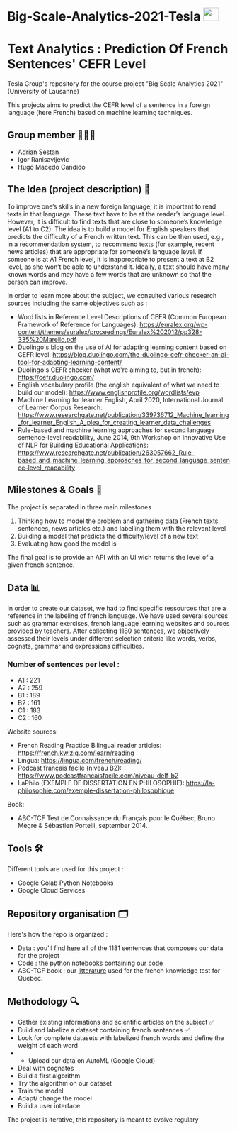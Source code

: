 # Big-Scale-Analytics-2021-Tesla <img src="https://user-images.githubusercontent.com/61697398/114187790-b0553000-9948-11eb-8cda-df0721cac5bc.png" width="35" height="30">
# Text Analytics : Prediction Of French Sentences' CEFR Level

Tesla Group's repository for the course project "Big Scale Analytics 2021" (University of Lausanne)

This projects aims to predict the CEFR level of a sentence in a foreign language (here French) based on machine learning techniques.
## Group member 🧍🧍🧍
- Adrian Sestan
- Igor Ranisavljevic
- Hugo Macedo Candido

## The Idea (project description) 📜
To improve one’s skills in a new foreign language, it is important to read texts in that language. These text have to be at the reader’s language level. However, it is difficult to find texts that are close to someone’s knowledge level (A1 to C2). The idea is to build a model for English speakers that predicts the difficulty of a French written text. This can be then used, e.g., in a recommendation system, to recommend texts (for example, recent news articles) that are appropriate for someone’s language level. If someone is at A1 French level, it is inappropriate to present a text at B2 level, as she won’t be able to understand it. Ideally, a text should have many known words and may have a few words that are unknown so that the person can improve.

In order to learn more about the subject, we consulted various research sources including the same objectives such as :
- Word lists in Reference Level Descriptions of CEFR (Common European Framework of Reference for Languages): https://euralex.org/wp-content/themes/euralex/proceedings/Euralex%202012/pp328-335%20Marello.pdf
- Duolingo's blog on the use of AI for adapting learning content based on CEFR level: https://blog.duolingo.com/the-duolingo-cefr-checker-an-ai-tool-for-adapting-learning-content/
- Duolingo's CEFR checker (what we're aiming to, but in french): https://cefr.duolingo.com/
- English vocabulary profile (the english equivalent of what we need to build our model): https://www.englishprofile.org/wordlists/evp
- Machine Learning for learner English, April 2020, International Journal of Learner Corpus Research: https://www.researchgate.net/publication/339736712_Machine_learning_for_learner_English_A_plea_for_creating_learner_data_challenges
- Rule-based and machine learning approaches for second language sentence-level readability, June 2014,  9th Workshop on Innovative Use of NLP for Building Educational Applications: https://www.researchgate.net/publication/263057662_Rule-based_and_machine_learning_approaches_for_second_language_sentence-level_readability

## Milestones & Goals 🎯
The project is separated in three main milestones :
1. Thinking how to model the problem and gathering data (French texts, sentences, news articles etc.) and labelling them with the relevant level
2. Building a model that predicts the difficulty/level of a new text
3. Evaluating how good the model is

The final goal is to provide an API with an UI wich returns the level of a given french sentence.

## Data 📊
In order to create our dataset, we had to find specific ressources that are a reference in the labeling of french language. We have used several sources such as grammar exercises, french language learning websites and sources provided by teachers. After collecting 1180 sentences, we objectively assessed their levels under different selection criteria like words, verbs, cognats, grammar and expressions difficulties. 

### Number of sentences per level :
- A1 : 221
- A2 : 259
- B1 : 189
- B2 : 161
- C1 : 183
- C2 : 160

Website sources:
- French Reading Practice Bilingual reader articles: https://french.kwiziq.com/learn/reading 
- Lingua: https://lingua.com/french/reading/
- Podcast français facile (niveau B2):  https://www.podcastfrancaisfacile.com/niveau-delf-b2
- LaPhilo (EXEMPLE DE DISSERTATION EN PHILOSOPHIE): https://la-philosophie.com/exemple-dissertation-philosophique 

Book: 
- ABC-TCF Test de Connaissance du Français pour le Québec, Bruno Mègre & Sébastien Portelli, september 2014.

## Tools 🛠
Different tools are used for this project :
- Google Colab Python Notebooks
- Google Cloud Services

## Repository organisation 🗂
Here's how the repo is organized :
- Data : you'll find [here](https://docs.google.com/spreadsheets/d/1oQGKQZLj6JRbgY-ZQLfClUsq-AHA8LIegtSZvxw6s6A/edit#gid=1203710396) all of the 1181 sentences that composes our  data for the project
- Code : the python notebooks containing our code
- ABC-TCF book : our [litterature](https://github.com/TetraFaal/Big-Scale-Analytics-2021-Tesla/tree/main/ABC-TCF%20book) used for the french knowledge test for Quebec.

## Methodology :mag:

- Gather existing informations and scientific articles on the subject :white_check_mark:
- Build and labelize a dataset containing french sentences :white_check_mark:
- Look for complete datasets with labelized french words and define the weight of each word
- - Upload our data on AutoML (Google Cloud)
- Deal with cognates
- Build a first algorithm
- Try the algorithm on our dataset
- Train the model
- Adapt/ change the model
- Build a user interface


The project is iterative, this repository is meant to evolve regulary 
